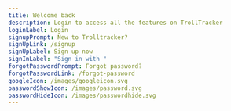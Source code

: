 ```yaml
---
title: Welcome back
description: Login to access all the features on TrollTracker
loginLabel: Login
signupPrompt: New to Trolltracker?
signUpLink: /signup
signUpLabel: Sign up now
signInLabel: "Sign in with "
forgotPasswordPrompt: Forgot password?
forgotPasswordLink: /forgot-password
googleIcon: /images/googleicon.svg
passwordShowIcon: /images/password.svg
passwordHideIcon: /images/passwordhide.svg
---
```

